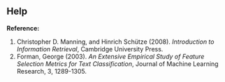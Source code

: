 ## Help
<b>Reference:</b>

1. Christopher D. Manning, and Hinrich Schütze (2008). <i>Introduction to Information Retrieval</i>, Cambridge University Press.
2. Forman, George (2003). <i>An Extensive Empirical Study of Feature Selection Metrics for Text Classification</i>, Journal of Machine Learning Research, 3, 1289-1305.

